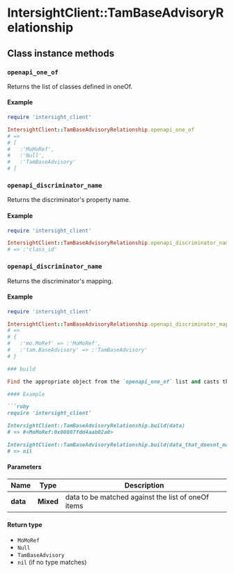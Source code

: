 # IntersightClient::TamBaseAdvisoryRelationship

## Class instance methods

### `openapi_one_of`

Returns the list of classes defined in oneOf.

#### Example

```ruby
require 'intersight_client'

IntersightClient::TamBaseAdvisoryRelationship.openapi_one_of
# =>
# [
#   :'MoMoRef',
#   :'Null',
#   :'TamBaseAdvisory'
# ]
```

### `openapi_discriminator_name`

Returns the discriminator's property name.

#### Example

```ruby
require 'intersight_client'

IntersightClient::TamBaseAdvisoryRelationship.openapi_discriminator_name
# => :'class_id'
```

### `openapi_discriminator_name`

Returns the discriminator's mapping.

#### Example

```ruby
require 'intersight_client'

IntersightClient::TamBaseAdvisoryRelationship.openapi_discriminator_mapping
# =>
# {
#   :'mo.MoRef' => :'MoMoRef',
#   :'tam.BaseAdvisory' => :'TamBaseAdvisory'
# }

### build

Find the appropriate object from the `openapi_one_of` list and casts the data into it.

#### Example

```ruby
require 'intersight_client'

IntersightClient::TamBaseAdvisoryRelationship.build(data)
# => #<MoMoRef:0x00007fdd4aab02a0>

IntersightClient::TamBaseAdvisoryRelationship.build(data_that_doesnt_match)
# => nil
```

#### Parameters

| Name | Type | Description |
| ---- | ---- | ----------- |
| **data** | **Mixed** | data to be matched against the list of oneOf items |

#### Return type

- `MoMoRef`
- `Null`
- `TamBaseAdvisory`
- `nil` (if no type matches)

